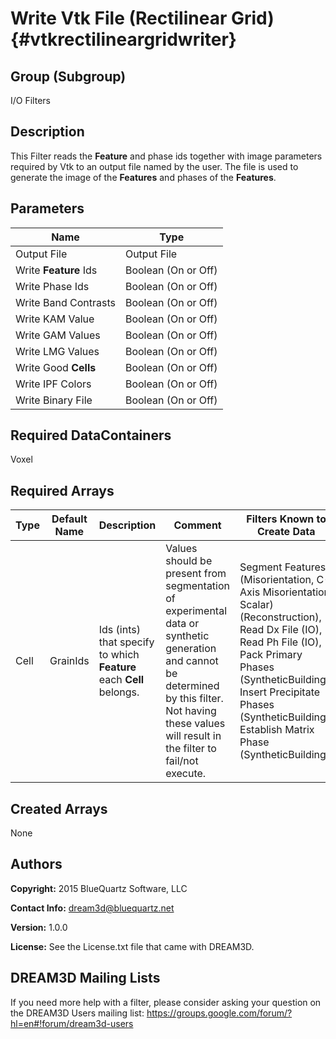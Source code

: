 Write Vtk File (Rectilinear Grid) {#vtkrectilineargridwriter}
======

## Group (Subgroup) ##
I/O Filters


## Description ##
This Filter reads the **Feature** and phase ids together with image parameters required by Vtk to an output file named by the user. The file is used to generate the image of the **Features** and phases of the **Features**.


## Parameters ##

| Name | Type |
|------|------|
| Output File | Output File |
| Write **Feature** Ids | Boolean (On or Off) |
| Write Phase Ids | Boolean (On or Off) |
| Write Band Contrasts | Boolean (On or Off) |
| Write KAM Value | Boolean (On or Off) |
| Write GAM Values | Boolean (On or Off) |
| Write LMG Values | Boolean (On or Off) |
| Write Good **Cells** | Boolean (On or Off) |
| Write IPF Colors | Boolean (On or Off) |
| Write Binary File | Boolean (On or Off) |

## Required DataContainers ##
Voxel

## Required Arrays ##

| Type | Default Name | Description | Comment | Filters Known to Create Data |
|------|--------------|-------------|---------|-----|
| Cell | GrainIds | Ids (ints) that specify to which **Feature** each **Cell** belongs. | Values should be present from segmentation of experimental data or synthetic generation and cannot be determined by this filter. Not having these values will result in the filter to fail/not execute. | Segment Features (Misorientation, C-Axis Misorientation, Scalar) (Reconstruction), Read Dx File (IO), Read Ph File (IO), Pack Primary Phases (SyntheticBuilding), Insert Precipitate Phases (SyntheticBuilding), Establish Matrix Phase (SyntheticBuilding)

## Created Arrays ##
None

## Authors ##

**Copyright:** 2015 BlueQuartz Software, LLC

**Contact Info:** dream3d@bluequartz.net

**Version:** 1.0.0

**License:**  See the License.txt file that came with DREAM3D.




## DREAM3D Mailing Lists ##

If you need more help with a filter, please consider asking your question on the DREAM3D Users mailing list:
https://groups.google.com/forum/?hl=en#!forum/dream3d-users



